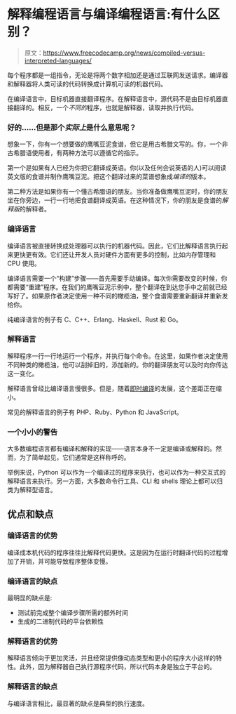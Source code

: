 # 解释编程语言与编译编程语言:有什么区别？

> 原文：<https://www.freecodecamp.org/news/compiled-versus-interpreted-languages/>

每个程序都是一组指令，无论是将两个数字相加还是通过互联网发送请求。编译器和解释器将人类可读的代码转换成计算机可读的机器代码。

在编译语言中，目标机器直接翻译程序。在解释语言中，源代码不是由目标机器直接翻译的。相反，一个*不同的*程序，也就是解释器，读取并执行代码。

### 好的……但是那个*实际上*是什么意思呢？

想象一下，你有一个想要做的鹰嘴豆泥食谱，但它是用古希腊文写的。你，一个非古希腊语使用者，有两种方法可以遵循它的指示。

第一个是如果有人已经为你把它翻译成英语。你(以及任何会说英语的人)可以阅读英文版的食谱并制作鹰嘴豆泥。把这个翻译过来的菜谱想象成*编译的*版本。

第二种方法是如果你有一个懂古希腊语的朋友。当你准备做鹰嘴豆泥时，你的朋友坐在你旁边，一行一行地把食谱翻译成英语。在这种情况下，你的朋友是食谱的*解释版*的解释者。

### **编译语言**

编译语言被直接转换成处理器可以执行的机器代码。因此，它们比解释语言执行起来更快更有效。它们还让开发人员对硬件方面有更多的控制，比如内存管理和 CPU 使用。

编译语言需要一个“构建”步骤——首先需要手动编译。每次你需要改变的时候，你都需要“重建”程序。在我们的鹰嘴豆泥示例中，整个翻译在到达您手中之前就已经写好了。如果原作者决定使用一种不同的橄榄油，整个食谱需要重新翻译并重新发给你。

纯编译语言的例子有 C、C++、Erlang、Haskell、Rust 和 Go。

### **解释语言**

解释程序一行一行地运行一个程序，并执行每个命令。在这里，如果作者决定使用不同种类的橄榄油，他可以刮掉旧的，添加新的。你的翻译朋友可以及时向你传达这一变化。

解释语言曾经比编译语言慢很多。但是，随着[即时编译](https://guide.freecodecamp.org/computer-science/just-in-time-compilation)的发展，这个差距正在缩小。

常见的解释语言的例子有 PHP、Ruby、Python 和 JavaScript。

### **一个小小的警告**

大多数编程语言都有编译和解释的实现——语言本身不一定是编译或解释的。然而，为了简单起见，它们通常是这样称呼的。

举例来说，Python 可以作为一个编译过的程序来执行，也可以作为一种交互式的解释语言来执行。另一方面，大多数命令行工具、CLI 和 shells 理论上都可以归类为解释型语言。

## 优点和缺点

### 编译语言的优势

编译成本机代码的程序往往比解释代码更快。这是因为在运行时翻译代码的过程增加了开销，并可能导致程序整体变慢。

### 编译语言的缺点

最明显的缺点是:

*   测试前完成整个编译步骤所需的额外时间
*   生成的二进制代码的平台依赖性

### 解释语言的优势

解释语言倾向于更加灵活，并且经常提供像动态类型和更小的程序大小这样的特性。此外，因为解释器自己执行源程序代码，所以代码本身是独立于平台的。

### 解释语言的缺点

与编译语言相比，最显著的缺点是典型的执行速度。